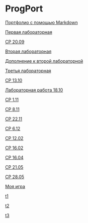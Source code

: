 # ProgPort
 
 <a href="https://github.com/VexelB/porfol" target="_blank">Портфолио с помощью Markdown</a>

 <a href="https://repl.it/@VexelB/ProgFLab">Первая лабораторная</a>

<a href="https://repl.it/@VexelB/Prog2009">СР 20.09</a>

<a href="https://repl.it/@VexelB/ProgSLab">Вторая лабораторная</a>

<a href="https://repl.it/@VexelB/ProgSlab1">Дополнение к второй лабораторной</a>

<a href="https://repl.it/@VexelB/ProgTLab">Третья лабораторная</a>

<a href="https://repl.it/@VexelB/Prog1310">СР 13.10</a>

<a href="https://github.com/VexelB/prog1810/blob/master/main.py">Лабораторная работа 18.10</a>

<a href="https://repl.it/@VexelB/Prog111">СР 1.11</a>

<a href="https://repl.it/@VexelB/Prog811">СР 8.11</a>

<a href="https://repl.it/@VexelB/Prog2211">СР 22.11</a>

<a href="https://repl.it/@VexelB/Prog612">СР 6.12</a>

<a href="https://github.com/VexelB/prog1202">СР 12.02</a>

<a href="https://github.com/VexelB/prog1602">СР 16.02</a>

<a href="https://github.com/VexelB/prog1604">СР 16.04</a>

<a href="https://github.com/VexelB/prog2105">СР 21.05</a>

<a href="https://github.com/VexelB/prog2805">СР 28.05</a>

<a href="https://github.com/VexelB/game">Моя игра</a>

[t1](https://github.com/python-advance/t1-datascienceintro-VexelB)

[t2](https://github.com/python-advance/t2-generators-VexelB)

[t3](https://github.com/python-advance/t3-gui-VexelB)
